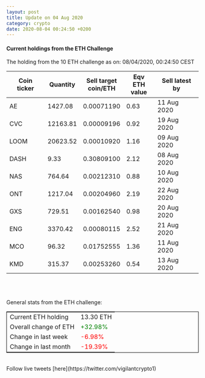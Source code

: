 ```yaml
---
layout: post
title: Update on 04 Aug 2020
category: crypto
date: 2020-08-04 00:24:50 +0200
---
```

<!-- Global site tag (gtag.js) - Google Analytics -->
<script async src="https://www.googletagmanager.com/gtag/js?id=UA-103831149-5"></script>
<script>
  window.dataLayer = window.dataLayer || [];
  function gtag(){dataLayer.push(arguments);}
  gtag('js', new Date());

  gtag('config', 'UA-103831149-5');
</script>


#### Current holdings from the ETH Challenge

The holding from the 10 ETH challenge as on: 08/04/2020, 00:24:50 CEST

|Coin ticker|Quantity|Sell target<br>coin/ETH|Eqv ETH<br>value|Sell latest by|
|-----------|--------|-----------|-----------|--------------|
AE|1427.08|  0.00071190|0.63|11 Aug 2020|
CVC|12163.81|  0.00009196|0.92|19 Aug 2020|
LOOM|20623.52|  0.00010920|1.16|09 Aug 2020|
DASH|9.33|  0.30809100|2.12|08 Aug 2020|
NAS|764.64|  0.00212310|0.88|10 Aug 2020|
ONT|1217.04|  0.00204960|2.19|22 Aug 2020|
GXS|729.51|  0.00162540|0.98|20 Aug 2020|
ENG|3370.42|  0.00080115|2.52|21 Aug 2020|
MCO|96.32|  0.01752555|1.36|11 Aug 2020|
KMD|315.37|  0.00253260|0.54|13 Aug 2020|

<br>
<br>
<br>
General stats from the ETH challenge:

<table style="border:1px solid black;margin-left:auto;margin-right:auto;">
	<tbody>
	<tr>
		<td>Current ETH holding</td>
		<td>     13.30 ETH</td>
	</tr>
	<tr>
		<td>Overall change of ETH</td>
		<td><font color="green">+32.98%</font></td>
	</tr>
	<tr>
		<td>Change in last week</td>
		<td><font color="red">-6.98%</font></td>
	</tr>
	<tr>
		<td>Change in last month</td>
		<td><font color="red">-19.39%</font></td>
	</tr>
	</tbody>
</table>

<br>
Follow live tweets [here](https://twitter.com/vigilantcrypto1)
<br>
<br>